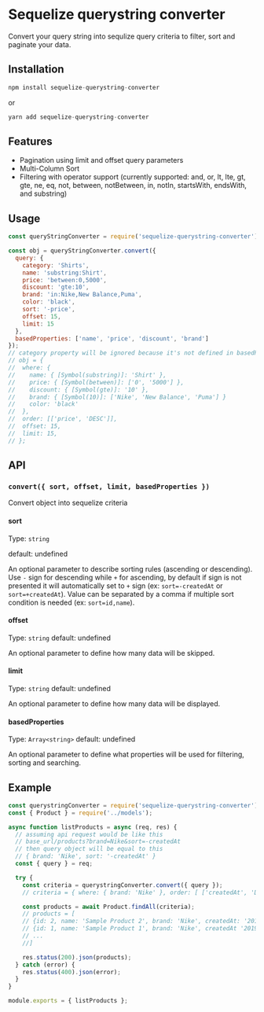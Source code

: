 # Sequelize querystring converter

Convert your query string into sequlize query criteria to filter, sort and paginate your data.

## Installation

```js
npm install sequelize-querystring-converter
```

or

```js
yarn add sequelize-querystring-converter
```

## Features

* Pagination using limit and offset query parameters
* Multi-Column Sort
* Filtering with operator support (currently supported: and, or, lt, lte, gt, gte, ne, eq, not, between, notBetween, in, notIn, startsWith, endsWith, and substring)

## Usage

```javascript
const queryStringConverter = require('sequelize-querystring-converter');

const obj = queryStringConverter.convert({
  query: {
    category: 'Shirts',
    name: 'substring:Shirt',
    price: 'between:0,5000',
    discount: 'gte:10',
    brand: 'in:Nike,New Balance,Puma',
    color: 'black',
    sort: '-price',
    offset: 15,
    limit: 15
  },
  basedProperties: ['name', 'price', 'discount', 'brand']
});
// category property will be ignored because it's not defined in basedProperties
// obj = {
//  where: {
//    name: { [Symbol(substring)]: 'Shirt' },
//    price: { [Symbol(between)]: ['0', '5000'] },
//    discount: { [Symbol(gte)]: '10' },
//    brand: { [Symbol(10)]: ['Nike', 'New Balance', 'Puma'] }
//    color: 'black'
//  },
//  order: [['price', 'DESC']],
//  offset: 15,
//  limit: 15,
// };
```

## API

### `convert({ sort, offset, limit, basedProperties })`

Convert object into sequelize criteria

#### sort

Type: `string`

default: undefined

An optional parameter to describe sorting rules (ascending or descending).
Use `-` sign for descending while `+` for ascending, by default if sign is not presented it will automatically set to `+` sign (ex: `sort=-createdAt` or `sort=+createdAt`).
Value can be separated by a comma if multiple sort condition is needed (ex: `sort=id,name`).

#### offset

Type: `string`
default: undefined

An optional parameter to define how many data will be skipped.

#### limit

Type: `string`
default: undefined

An optional parameter to define how many data will be displayed.

#### basedProperties

Type: `Array<string>`
default: undefined

An optional parameter to define what properties will be used for filtering, sorting and searching.

## Example

```javascript
const querystringConverter = require('sequelize-querystring-converter');
const { Product } = require('../models');

async function listProducts = async (req, res) {
  // assuming api request would be like this
  // base_url/products?brand=Nike&sort=-createdAt
  // then query object will be equal to this
  // { brand: 'Nike', sort: '-createdAt' }
  const { query } = req;

  try {
    const criteria = querystringConverter.convert({ query });
    // criteria = { where: { brand: 'Nike' }, order: [ ['createdAt', 'DESC'] ]}

    const products = await Product.findAll(criteria);
    // products = [
    // {id: 2, name: 'Sample Product 2', brand: 'Nike', createdAt: '2019-07-18 08:25:30'},
    // {id: 1, name: 'Sample Product 1', brand: 'Nike', createdAt '2019-07-16 10:00:01}
    // ...
    //]

    res.status(200).json(products);
  } catch (error) {
    res.status(400).json(error);
  }
}

module.exports = { listProducts };
```
